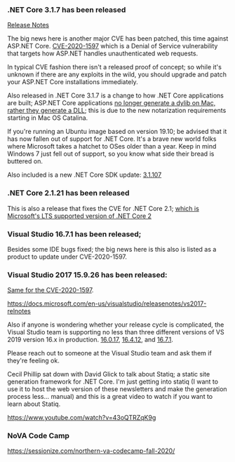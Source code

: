 ### .NET Core 3.1.7 has been released 

[Release Notes](https://devblogs.microsoft.com/dotnet/net-core-august-2020/)

The big news here is another major CVE has been patched, this time against ASP.NET Core.  [CVE-2020-1597](https://portal.msrc.microsoft.com/en-us/security-guidance/advisory/CVE-2020-1597) which is a Denial of Service vulnerability that targets how ASP.NET handles unauthenticated web requests.

In typical CVE fashion there isn't a released proof of concept; so while it's unknown if there are any exploits in the wild, you should upgrade and patch your ASP.NET Core installations immediately.

Also released in .NET Core 3.1.7 is a change to how .NET Core applications are built; ASP.NET Core applications [no longer generate a dylib on Mac, rather they generate a DLL](https://docs.microsoft.com/en-us/dotnet/core/install/macos-notarization-issues); this is due to the new notarization requirements starting in Mac OS Catalina.

If you're running an Ubuntu image based on version 19.10; be advised that it has now fallen out of support for .NET Core.  It's a brave new world folks where Microsoft takes a hatchet to OSes older than a year.  Keep in mind Windows 7 just fell out of support, so you know what side their bread is buttered on.

Also included is a new .NET Core SDK update: [3.1.107](https://github.com/dotnet/core/blob/master/release-notes/3.1/3.1.7/3.1.7.md#changes-in-317)

### .NET Core 2.1.21 has been released

This is also a release that fixes the CVE for .NET Core 2.1; [which is Microsoft's LTS supported version of .NET Core 2](https://dotnet.microsoft.com/platform/support/policy/dotnet-core)

### Visual Studio 16.7.1 has been released;

Besides some IDE bugs fixed; the big news here is this also is listed as a product to update under CVE-2020-1597.

### Visual Studio 2017 15.9.26 has been released:

[Same for the CVE-2020-1597](https://docs.microsoft.com/en-us/visualstudio/releasenotes/vs2017-relnotes#15.9.26).

https://docs.microsoft.com/en-us/visualstudio/releasenotes/vs2017-relnotes

Also if anyone is wondering whether your release cycle is complicated, the Visual Studio team is supporting no less than three different versions of VS 2019 version 16.x in production. [16.0.17](https://docs.microsoft.com/en-us/visualstudio/releases/2019/release-notes-v16.0#16.0.17), [16.4.12](https://docs.microsoft.com/en-us/visualstudio/releases/2019/release-notes-v16.4), and [16.7.1](https://docs.microsoft.com/en-us/visualstudio/releases/2019/release-notes).

Please reach out to someone at the Visual Studio team and ask them if they're feeling ok.

Cecil Phillip sat down with David Glick to talk about Statiq; a static site generation framework for .NET Core.  I'm just getting into statiq (I want to use it to host the web version of these newsletters and make the generation process less... manual) and this is a great video to watch if you want to learn about Statiq.

https://www.youtube.com/watch?v=43oQTRZqK9g

### NoVA Code Camp

https://sessionize.com/northern-va-codecamp-fall-2020/

